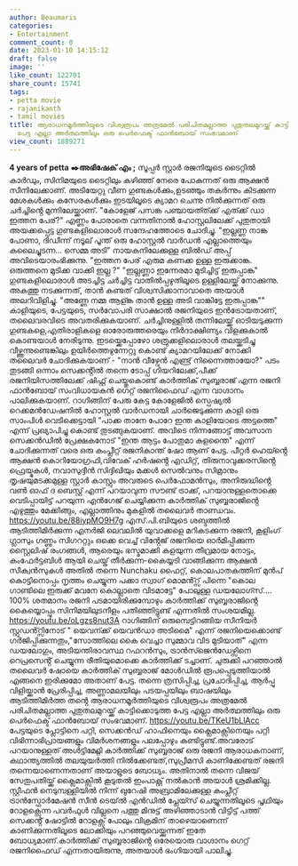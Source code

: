 ```yaml
---
author: Beaumaris
categories:
- Entertainment
comment_count: 0
date: 2023-01-10 14:15:12
draft: false
image: ''
like_count: 122701
share_count: 15741
tags:
- petta movie
- rajanikanth
- tamil movies
title: ആരാധനമൂർത്തിയുടെ വിശ്വരൂപം അത്രമേൽ പരിചിതമല്ലാത്ത പുതുതലമുറയ്ക്ക് കാട്ടിക്കൊടുത്ത
  പേട്ട എല്ലാ അർത്ഥത്തിലും ഒരു പെർഫെക്ട് ഫാൻബോയ് സംഭവമാണ്
view_count: 1889271
---
```


**4 years of petta** **✒️അഭിഷേക് എം ;** സൂപ്പർ സ്റ്റാർ രജനിയുടെ ടൈറ്റിൽ കാർഡും, സിനിമയുടെ ടൈറ്റിലും കഴിഞ്ഞ് നേരെ പോകുന്നത് ഒരു ആക്ഷൻ സീനിലേക്കാണ്. അടിയേറ്റു വീണ ഗുണ്ടകൾക്കും,ഉടഞ്ഞും തകർന്നും കിടക്കുന്ന മേശകൾക്കും കസേരകൾക്കും ഇടയിലൂടെ ക്യാമറ ചെന്നു നിൽക്കുന്നത് ഒരു ചർച്ചിൻ്റെ മുന്നിലേയ്ക്കാണ്. "കോളേജ് പസങ്ക പഞ്ചായത്ത്ക്ക് എത്ക്ക് ഡാ ഇത്തന പേര്?" എണ്ണം പോരാതെ വന്നതിനാൽ ഹോസ്റ്റലിലേക്ക് പുതുതായി അയക്കപ്പെട്ട ഗുണ്ടകളിലൊരാൾ സന്ദേഹത്തോടെ ചോദിച്ചു. "ഇല്ലണ്ണ നാങ്ക പോണാ, ദിഡീന്ന് നടൂല് പൂന്ത് ഒരു ഹോസ്റ്റൽ വാർഡൻ എല്ലാത്തെയും കലൈച്ചുടന്ന... സെമ്മ അടി" നായകനിലേക്കുള്ള ബിൽഡ് അപ്പ് അവിടെയാരംഭിക്കുന്നു. "ഇത്തന പേര് എരുമ കണക്ക ഉള്ള ഇരുക്കാങ്ക. ഒരുത്തനെ മുടിക്ക വാക്കി ഇല്ല ?" "ഇല്ലണ്ണാ ഇന്നേരമാ മുടിച്ചിട്ട് ഇരുപ്പാങ്ക" ഗുണ്ടകളിലൊരാൾ അടച്ചിട്ട ചർച്ചിട്ട വാതിൽപ്പഴുതിലൂടെ ഉള്ളിലേയ്ക്ക് നോക്കുന്നു. അകത്തു നടക്കുന്നത്, താൻ കണ്ടത് വിശ്വസിക്കാനാവാതെ അയാൾ അലറിവിളിച്ചു. "അണ്ണേ നമ്മ ആള്ങ്ക താൻ ഉള്ള അടി വാങ്കിട്ടേ ഇരുപ്പാങ്ക"" കാളിയുടെ, പേട്ടയുടെ, സർവോപരി സാക്ഷാൽ രജനിയുടെ ഇൻട്രോയതാണ്, തലൈവരവിടെ അവതരിക്കുകയാണ്. ചർച്ചിനുള്ളിൽ തന്നിലേയ്ക്ക് ഓടിയടുക്കുന്ന ഗുണ്ടകളെ,എതിരാളികളെ ഓരോരുത്തരെയും നിർദാക്ഷിണ്യം വിളക്കുകാൽ കൊണ്ടയാൾ നേരിടുന്നു. ഇടയ്ക്കെപ്പോഴോ ശത്രുക്കളിലൊരാൾ തലയ്ക്കടിച്ചു വീഴ്ത്തുന്നുണ്ടെങ്കിലും ഉയിർത്തെഴുന്നേറ്റു കൊണ്ട് ക്യാമറയിലേക്ക് നോക്കി തലൈവർ ചോദിക്കുകയാണ് - "നാൻ വീഴ്വേൻ എണ്ട്ര് നിന്നൈത്തായോ?" പടം തുടങ്ങി ഒന്നാം സെക്കൻ്റിൽ തന്നെ ടോപ്പ് ഗിയറിലേക്ക്,പീക്ക് രജനിയിസത്തിലേക്ക് ഷിഫ്റ്റ് ചെയ്തുകൊണ്ട് കാർത്തിക് സുബ്ബരാജ് എന്ന രജനി ഫാൻബോയ് സംവിധായകൻ ഗെറ്റ് രജനിഫൈഡ് എന്ന വാഗ്ദാനം പാലിക്കുകയാണ്. റാഗിങ്ങിന് പേരു കേട്ട കോളേജിൽ സ്പെഷ്യൽ റെക്കമൻഡേഷനിൽ ഹോസ്റ്റൽ വാർഡനായി ചാർജെടുക്കുന്ന കാളി ഒരു സാംപിൾ വെടിക്കെട്ടായി "പാക്ക താനേ പോറേ ഇന്ത കാളിയോടെ അട്ടത്തെ" എന്ന് പ്രഖ്യാപിച്ചു കൊണ്ട് തുടങ്ങുകയാണ്. അവിടെ നിന്നങ്ങോട്ട് അവസാന സെക്കൻഡിൽ പ്രേക്ഷകനോട് "ഇന്ത ആട്ടം പോതുമാ കുളന്തൈ" എന്ന് ചോദിക്കുന്നത് വരെ ഒരു കംപ്ലീറ്റ് രജനികാന്ത് ഷോ ആണ് പേട്ട. പീറ്റർ ഹെയ്ൻ്റെ ആക്ഷൻ കൊറിയോഗ്രഫി,വിവേക് ഹർഷൻ്റെ എഡിറ്റ്, തിരുനാവുക്കരസിൻ്റെ ഫ്രെയ്മുകൾ, നവാസുദ്ദീൻ സിദ്ദിഖിയും മക്കൾ സെൽവനും സിമ്രാനും തൃഷയുമടക്കമുള്ള സ്റ്റാർ കാസ്റ്റും അവരുടെ പെർഫോമൻസും, അനിരുദ്ധിൻ്റെ വൺ ഓഫ് ദ ബെസ്റ്റ് എന്ന് പറയാവുന്ന സൗണ്ട് ട്രാക്ക്, പറയാനുള്ളതൊക്കെ വെടിപ്പായിട്ട് പറയുന്ന എൻഗേജ് ചെയ്യിക്കുന്ന കാർത്തിക് സുബ്ബരാജിൻ്റെ എഴുത്തും മേക്കിങ്ങും, എല്ലാത്തിനും മുകളിൽ തലൈവർ താണ്ഡവം. https://youtu.be/88iypMO9H7g എസ്.പി.ബിയുടെ ശബ്ദത്തിൽ ആടിത്തിമിർക്കുന്ന എനർജി ലെവലിൽ യുവാക്കളെ മറികടക്കുന്ന രജനി, കൂളിംഗ് ഗ്ലാസും ഗണ്ണും സിഗററ്റും ഒക്കെ വെച്ച് വിൻ്റേജ് രജനിയെ ഓർമിപ്പിക്കുന്ന സ്റ്റൈലിഷ് രംഗങ്ങൾ, ആരെയും ഭസ്മമാക്കി കളയുന്ന തീവ്രമായ നോട്ടം, കംഫേർട്ടബിൾ ആയി ചെയ്ത് തീർക്കുന്ന-കൈയ്യടി വാങ്ങിക്കുന്ന ആക്ഷൻ സീക്വൻസുകൾ അതിൽ തന്നെ Nunchaku ഫൈറ്റ്, കൊലപാതകത്തിന് മുൻപ് കൊട്ടിനൊപ്പം നൃത്തം ചെയ്യുന്ന പക്കാ സ്വാഗ് മൊമൻ്റ്സ് പിന്നെ "കൊല ഗാണ്ടിലെ ഇരുക്ക് മവനേ കൊല്ലാതെ വിടമാട്ടേ" പോലുള്ള ഡയലോഗ്സ്.... 100% ശതമാനം രജനി പടമായിരിക്കുമ്പോഴും കാർത്തിക്ക് സുബ്ബരാജിൻ്റെ കൈയ്യൊപ്പും സിനിമയിലുടനീളം പതിഞ്ഞിട്ടുണ്ട് എന്നതിൽ സംശയമില്ല. https://youtu.be/oLgzs8nut3A റാഗിങ്ങിന് ഒരുമ്പെട്ടിറങ്ങിയ സീനിയർ സ്റ്റുഡൻ്റ്സിനോട് " യെവന്ക്ക് യെവൻഡാ അടിമൈ" എന്ന് രജനിയെക്കൊണ്ട് ഗർജിപ്പിക്കുന്നതും,"സോത്തിലെ കൈ വെച്ചാ സുമ്മാവ വിട മുടിയാത്" എന്ന ഡയലോഗും, അടിയന്തിരാവസ്ഥ റഫറൻസും, ട്രാൻസ്ജെൻഡേഴ്സിനെ റെപ്രസെൻ്റ് ചെയ്യുന്ന രീതിയുമൊക്കെ കാർത്തിക്ക് ടച്ചാണ്. ചുരുക്കി പറഞ്ഞാൽ തലൈവർ ഷോയെ കാർത്തിക് സുബ്ബരാജ് മോൾഡിൽ രൂപപ്പെടുത്തിയാൽ എങ്ങനെ ഇരിക്കുമോ അതാണ് പേട്ട. തന്നെ ത്രസിപ്പിച്ച, പ്രചോദിപ്പിച്ച, ആർപ്പു വിളിയ്ക്കാൻ പ്രേരിപ്പിച്ച, അണ്ണാമലയിലും പടയപ്പയിലും ബാഷയിലും ആടിത്തിമിർത്ത തൻ്റെ ആരാധനമൂർത്തിയുടെ വിശ്വരൂപം അത്രമേൽ പരിചിതമല്ലാത്ത പുതുതലമുറയ്ക്ക് കാട്ടിക്കൊടുത്ത പേട്ട എല്ലാ അർത്ഥത്തിലും ഒരു പെർഫെക്ട് ഫാൻബോയ് സംഭവമാണ്. https://youtu.be/TKeU1bLlAcc പേട്ടയുടെ പ്ലോട്ടിനെ പറ്റി, സെക്കൻഡ് ഹാഫിനെയും ക്ലൈമാക്സിനെയും പറ്റി വിഭിന്നാഭിപ്രായങ്ങളും വിമർശനങ്ങളും പലപ്പോഴും കണ്ടിട്ടുണ്ട്.അവരോട് പറയാനുള്ളത് അൾട്ടിമേറ്റ്ലി കാർത്തിക്ക് സുബ്ബരാജ് ഒരു രജനി ആരാധകനാണ്, കഥാന്ത്യത്തിൽ തലയുയർത്തി നിൽക്കേണ്ടത്,സുപ്രീമസി കാണിക്കേണ്ടത് രജനി തന്നെയാണെന്നതാണ് അയാളുടെ ബോധ്യം. അതിനാൽ തന്നെ വിജയ് സേതുപതിയ്ക്ക് ക്ലൈമാക്സിൽ കൂടുതൽ ഇംപാക്റ്റ് നൽകാൻ അയാൾ ശ്രമിക്കില്ല. സ്റ്റീഫൻ നെടുമ്പള്ളിയിൽ നിന്ന് ഖുറേഷി അബ്രാമിലേക്കുള്ള കംപ്ലീറ്റ് ട്രാൻസ്ഫോർമേഷൻ സീൻ ടെയ്ൽ എൻഡിൽ പ്ലേയ്സ് ചെയ്യുന്നതിലൂടെ പൃഥിയും റോളക്സെന്ന പവർഫുൾ വില്ലനെ പത്തു മിനുട്ട് അഴിഞ്ഞാടാൻ വിട്ടിട്ട് പത്ത് സെക്കൻ്റ് ഷോട്ടിൽ റോളക്സ് പോലും വിക്രമിന് താഴെയാണെന്ന് കാണിക്കുന്നതിലൂടെ ലോക്കിയും പറഞ്ഞുവെയ്ക്കുന്നത് ഇതേ ബോധ്യമാണ്.കാർത്തിക്ക് സുബ്ബരാജിൻ്റെ ഒരേയൊരു വാഗ്ദാനം ഗെറ്റ് രജനിഫൈഡ് എന്നതായിരുന്നു, അതയാൾ ഭംഗിയായി പാലിച്ചു. &nbsp;